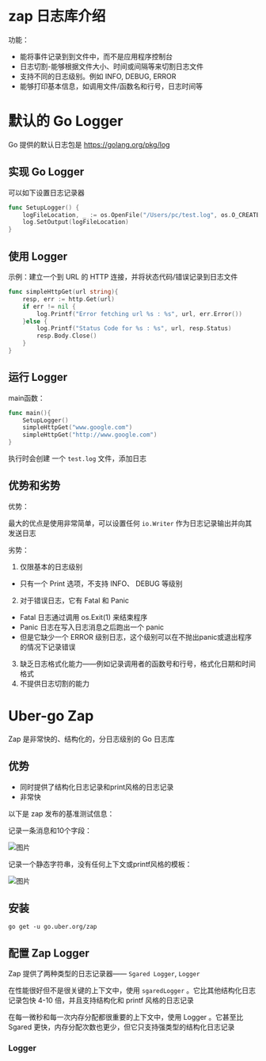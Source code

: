 # zap 日志库介绍

功能：

- 能将事件记录到到文件中，而不是应用程序控制台
- 日志切割-能够根据文件大小、时间或间隔等来切割日志文件
- 支持不同的日志级别。例如 INFO, DEBUG, ERROR
- 能够打印基本信息，如调用文件/函数名和行号，日志时间等

# 默认的 Go Logger

Go 提供的默认日志包是 https://golang.org/pkg/log

## 实现 Go Logger

可以如下设置日志记录器

~~~ go
func SetupLogger() {
	logFileLocation, _ := os.OpenFile("/Users/pc/test.log", os.O_CREATE|os.O_APPEND|os.O_RDWR, 0744)
	log.SetOutput(logFileLocation)
}
~~~
## 使用 Logger

示例：建立一个到 URL 的 HTTP 连接，并将状态代码/错误记录到日志文件
~~~go
func simpleHttpGet(url string){
	resp, err := http.Get(url)
	if err != nil {
		log.Printf("Error fetching url %s : %s", url, err.Error())
	}else {
		log.Printf("Status Code for %s : %s", url, resp.Status)
		resp.Body.Close()
	}
}
~~~
## 运行 Logger

main函数：
~~~go
func main(){
	SetupLogger()
	simpleHttpGet("www.google.com")
	simpleHttpGet("http://www.google.com")
}
~~~
执行时会创建 一个 `test.log` 文件，添加日志

## 优势和劣势

优势：

最大的优点是使用非常简单，可以设置任何 `io.Writer` 作为日志记录输出并向其发送日志

劣势：

1. 仅限基本的日志级别
  - 只有一个 Print 选项，不支持 INFO、 DEBUG 等级别
2. 对于错误日志，它有 Fatal 和 Panic
  - Fatal 日志通过调用 os.Exit(1) 来结束程序
  - Panic 日志在写入日志消息之后跑出一个 panic
  - 但是它缺少一个 ERROR 级别日志，这个级别可以在不抛出panic或退出程序的情况下记录错误
3. 缺乏日志格式化能力——例如记录调用者的函数号和行号，格式化日期和时间格式
4. 不提供日志切割的能力

# Uber-go Zap

Zap 是非常快的、结构化的，分日志级别的 Go 日志库

## 优势

- 同时提供了结构化日志记录和print风格的日志记录
- 非常快

以下是 zap 发布的基准测试信息：

记录一条消息和10个字段：

![图片](https://github.com/SilverofLight/go_exercise/assets/136827153/99cf568f-064e-4211-b696-5c57ca1ee1ed)

记录一个静态字符串，没有任何上下文或printf风格的模板：

![图片](https://github.com/SilverofLight/go_exercise/assets/136827153/e4c85094-b412-45f9-86f3-b8bdcd186fe6)
## 安装

~~~
go get -u go.uber.org/zap
~~~
## 配置 Zap Logger

Zap 提供了两种类型的日志记录器—— `Sgared Logger`, `Logger`

在性能很好但不是很关键的上下文中，使用 `sgaredLogger` 。它比其他结构化日志记录包快 4-10 倍，并且支持结构化和 printf 风格的日志记录

在每一微秒和每一次内存分配都很重要的上下文中，使用 Logger 。它甚至比Sgared 更快，内存分配次数也更少，但它只支持强类型的结构化日志记录

### Logger

